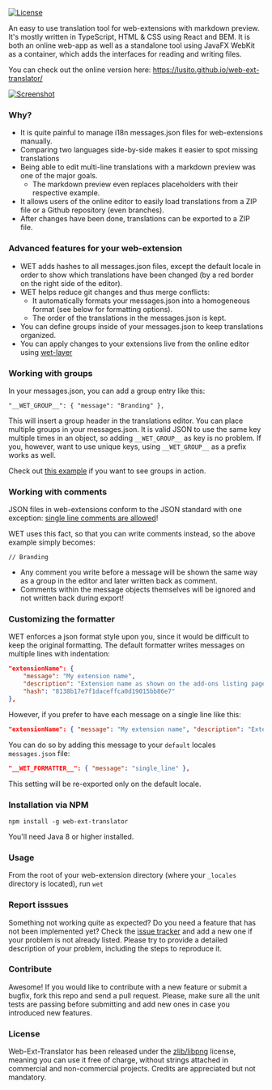 [![License](https://img.shields.io/badge/License-zlib/libpng-blue.svg)](https://github.com/Lusito/web-ext-translator/blob/master/LICENSE)

An easy to use translation tool for web-extensions with markdown preview.
It's mostly written in TypeScript, HTML & CSS using React and BEM.
It is both an online web-app as well as a standalone tool using JavaFX WebKit as a container, which adds the interfaces for reading and writing files.

You can check out the online version here: https://lusito.github.io/web-ext-translator/

[![Screenshot](https://raw.githubusercontent.com/Lusito/web-ext-translator/master/screenshot.png)](https://raw.githubusercontent.com/Lusito/web-ext-translator/master/screenshot.png)

### Why?

- It is quite painful to manage i18n messages.json files for web-extensions manually.
- Comparing two languages side-by-side makes it easier to spot missing translations
- Being able to edit multi-line translations with a markdown preview was one of the major goals.
  - The markdown preview even replaces placeholders with their respective example.
- It allows users of the online editor to easily load translations from a ZIP file or a Github repository (even branches).
- After changes have been done, translations can be exported to a ZIP file.

### Advanced features for your web-extension

- WET adds hashes to all messages.json files, except the default locale in order to show which translations have been changed (by a red border on the right side of the editor).
- WET helps reduce git changes and thus merge conflicts:
  - It automatically formats your messages.json into a homogeneous format (see below for formatting options).
  - The order of the translations in the messages.json is kept.
- You can define groups inside of your messages.json to keep translations organized.
- You can apply changes to your extensions live from the online editor using [wet-layer](https://github.com/Lusito/wet-layer)

### Working with groups

In your messages.json, you can add a group entry like this:

```"__WET_GROUP__": { "message": "Branding" },```

This will insert a group header in the translations editor. You can place multiple groups in your messages.json. It is valid JSON to use the same key multiple times in an object, so adding `__WET_GROUP__` as key is no problem. If you, however, want to use unique keys, using `__WET_GROUP__` as a prefix works as well.

Check out [this example](https://lusito.github.io/web-ext-translator/?gh=https://github.com/lusito/forget-me-not/tree/develop) if you want to see groups in action.

### Working with comments

JSON files in web-extensions conform to the JSON standard with one exception: [single line comments are allowed](https://developer.mozilla.org/en-US/Add-ons/WebExtensions/manifest.json)!

WET uses this fact, so that you can write comments instead, so the above example simply becomes:

```// Branding```

- Any comment you write before a message will be shown the same way as a group in the editor and later written back as comment.
- Comments within the message objects themselves will be ignored and not written back during export!

### Customizing the formatter

WET enforces a json format style upon you, since it would be difficult to keep the original formatting. The default formatter writes messages on multiple lines with indentation:
```json
"extensionName": {
    "message": "My extension name",
    "description": "Extension name as shown on the add-ons listing page.",
    "hash": "8138b17e7f1daceffca0d19015bb86e7"
},
```
However, if you prefer to have each message on a single line like this:
```json
"extensionName": { "message": "My extension name", "description": "Extension name as shown on the add-ons listing page.", "hash": "8138b17e7f1daceffca0d19015bb86e7" },
```

You can do so by adding this message to your `default` locales `messages.json` file:

```json
"__WET_FORMATTER__": { "message": "single_line" },
```

This setting will be re-exported only on the default locale.

### Installation via NPM

```npm install -g web-ext-translator```

You'll need Java 8 or higher installed.

### Usage

From the root of your web-extension directory (where your `_locales` directory is located), run `wet`

### Report isssues

Something not working quite as expected? Do you need a feature that has not been implemented yet? Check the [issue tracker](https://github.com/Lusito/web-ext-translator/issues) and add a new one if your problem is not already listed. Please try to provide a detailed description of your problem, including the steps to reproduce it.

### Contribute

Awesome! If you would like to contribute with a new feature or submit a bugfix, fork this repo and send a pull request. Please, make sure all the unit tests are passing before submitting and add new ones in case you introduced new features.

### License

Web-Ext-Translator has been released under the [zlib/libpng](https://github.com/Lusito/web-ext-translator/blob/master/LICENSE) license, meaning you
can use it free of charge, without strings attached in commercial and non-commercial projects. Credits are appreciated but not mandatory.

